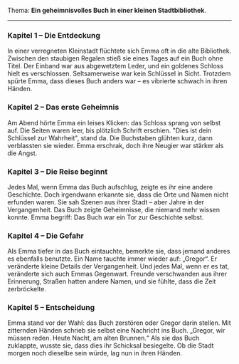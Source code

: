 Thema: **Ein geheimnisvolles Buch in einer kleinen Stadtbibliothek**.

---

### Kapitel 1 – Die Entdeckung

In einer verregneten Kleinstadt flüchtete sich Emma oft in die alte Bibliothek.
Zwischen den staubigen Regalen stieß sie eines Tages auf ein Buch ohne Titel.
Der Einband war aus abgewetztem Leder, und ein goldenes Schloss hielt es verschlossen.
Seltsamerweise war kein Schlüssel in Sicht.
Trotzdem spürte Emma, dass dieses Buch anders war – es vibrierte schwach in ihren Händen.

### Kapitel 2 – Das erste Geheimnis

Am Abend hörte Emma ein leises Klicken: das Schloss sprang von selbst auf.
Die Seiten waren leer, bis plötzlich Schrift erschien.
"Dies ist dein Schlüssel zur Wahrheit", stand da.
Die Buchstaben glühten kurz, dann verblassten sie wieder.
Emma erschrak, doch ihre Neugier war stärker als die Angst.

### Kapitel 3 – Die Reise beginnt

Jedes Mal, wenn Emma das Buch aufschlug, zeigte es ihr eine andere Geschichte.
Doch irgendwann erkannte sie, dass die Orte und Namen nicht erfunden waren.
Sie sah Szenen aus ihrer Stadt – aber Jahre in der Vergangenheit.
Das Buch zeigte Geheimnisse, die niemand mehr wissen konnte.
Emma begriff: Das Buch war ein Tor zur Geschichte selbst.

### Kapitel 4 – Die Gefahr

Als Emma tiefer in das Buch eintauchte, bemerkte sie, dass jemand anderes es ebenfalls benutzte.
Ein Name tauchte immer wieder auf: „Gregor“.
Er veränderte kleine Details der Vergangenheit.
Und jedes Mal, wenn er es tat, veränderte sich auch Emmas Gegenwart.
Freunde verschwanden aus ihrer Erinnerung, Straßen hatten andere Namen, und sie fühlte, dass die Zeit zerbröckelte.

### Kapitel 5 – Entscheidung

Emma stand vor der Wahl: das Buch zerstören oder Gregor darin stellen.
Mit zitternden Händen schrieb sie selbst eine Nachricht ins Buch.
„Gregor, wir müssen reden. Heute Nacht, am alten Brunnen.“
Als sie das Buch zuklappte, wusste sie, dass dies ihr Schicksal besiegelte.
Ob die Stadt morgen noch dieselbe sein würde, lag nun in ihren Händen.